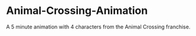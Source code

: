 # Animal-Crossing-Animation
A 5 minute animation with 4 characters from the Animal Crossing franchise.

